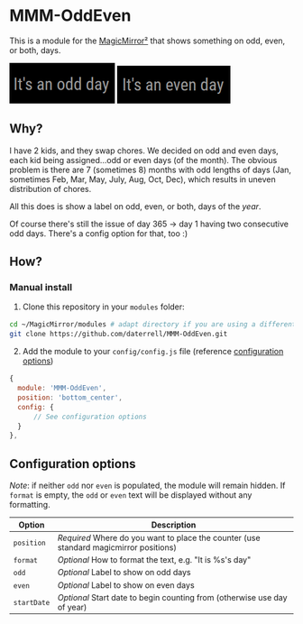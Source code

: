 # MMM-OddEven

This is a module for the [MagicMirror²](https://github.com/MichMich/MagicMirror/) that shows something on odd, even, or both, days.

![Screenshot](.github/odd.png) ![Screenshot2](.github/even.png)

## Why?
I have 2 kids, and they swap chores.  We decided on odd and even days, each kid being assigned...odd or even days (of the month).  The obvious problem is
there are 7 (sometimes 8) months with odd lengths of days (Jan, sometimes Feb, Mar, May, July, Aug, Oct, Dec), which results in uneven distribution of chores.

All this does is show a label on odd, even, or both, days of the _year_.

Of course there's still the issue of day 365 -> day 1 having two consecutive 
odd days.  There's a config option for that, too :) 

## How?
### Manual install

1. Clone this repository in your `modules` folder:
  ```bash
  cd ~/MagicMirror/modules # adapt directory if you are using a different one
  git clone https://github.com/daterrell/MMM-OddEven.git
  ```
2. Add the module to your `config/config.js` file (reference [configuration options](#configuration-options))
  ```js
  {
    module: 'MMM-OddEven',
    position: 'bottom_center',
    config: {
        // See configuration options
    }
  },
  ```

## Configuration options
*Note*: if neither `odd` nor `even` is populated, the module will remain hidden.  If `format` is empty, the `odd` or `even` text will be displayed without any formatting.

| Option           | Description |
| ---              | --- |
| `position`       | *Required* Where do you want to place the counter (use standard magicmirror positions) |
| `format`         | *Optional* How to format the text, e.g. "It is %s's day" | 
| `odd`            | *Optional* Label to show on odd days |
| `even`           | *Optional* Label to show on even days |
| `startDate`      | *Optional* Start date to begin counting from (otherwise use day of year) |
